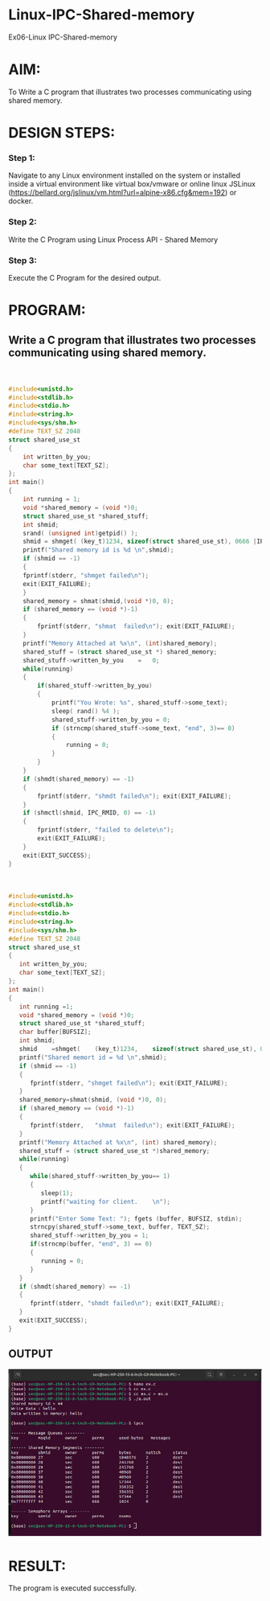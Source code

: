 # Linux-IPC-Shared-memory
Ex06-Linux IPC-Shared-memory

# AIM:
To Write a C program that illustrates two processes communicating using shared memory.

# DESIGN STEPS:

### Step 1:

Navigate to any Linux environment installed on the system or installed inside a virtual environment like virtual box/vmware or online linux JSLinux (https://bellard.org/jslinux/vm.html?url=alpine-x86.cfg&mem=192) or docker.

### Step 2:

Write the C Program using Linux Process API - Shared Memory

### Step 3:

Execute the C Program for the desired output. 

# PROGRAM:

## Write a C program that illustrates two processes communicating using shared memory.


```c


#include<unistd.h> 
#include<stdlib.h> 
#include<stdio.h> 
#include<string.h> 
#include<sys/shm.h>
#define TEXT_SZ 2048 
struct shared_use_st
{
    int written_by_you;
    char some_text[TEXT_SZ];
};
int main()
{
    int running = 1;
    void *shared_memory = (void *)0; 
    struct shared_use_st *shared_stuff; 
    int shmid;
    srand( (unsigned int)getpid() ); 
    shmid = shmget( (key_t)1234, sizeof(struct shared_use_st), 0666 |IPC_CREAT );
    printf("Shared memory id is %d \n",shmid);
    if (shmid == -1)
    {
    fprintf(stderr, "shmget failed\n");
    exit(EXIT_FAILURE);
    }
    shared_memory = shmat(shmid,(void *)0, 0);
    if (shared_memory == (void *)-1) 
    {
        fprintf(stderr,	"shmat	failed\n"); exit(EXIT_FAILURE);
    }
    printf("Memory Attached at %x\n", (int)shared_memory);
    shared_stuff = (struct shared_use_st *) shared_memory;
    shared_stuff->written_by_you	=	0;
    while(running)
    {
        if(shared_stuff->written_by_you)
        {
            printf("You Wrote: %s", shared_stuff->some_text);
            sleep( rand() %4 );
            shared_stuff->written_by_you = 0;
            if (strncmp(shared_stuff->some_text, "end", 3)== 0)
            {
                running = 0;
            }
        }
    }
    if (shmdt(shared_memory) == -1)
    {
        fprintf(stderr, "shmdt failed\n"); exit(EXIT_FAILURE);
    }
    if (shmctl(shmid, IPC_RMID, 0) == -1)
    {
        fprintf(stderr, "failed to delete\n");
        exit(EXIT_FAILURE);
    } 
    exit(EXIT_SUCCESS);
}

```


```c


#include<unistd.h> 
#include<stdlib.h> 
#include<stdio.h> 
#include<string.h>
#include<sys/shm.h>
#define TEXT_SZ 2048 
struct shared_use_st
{
   int written_by_you;
   char some_text[TEXT_SZ];
};
int main()
{
   int running =1;
   void *shared_memory = (void *)0; 
   struct shared_use_st *shared_stuff; 
   char buffer[BUFSIZ];
   int shmid;
   shmid	=shmget(	(key_t)1234,	sizeof(struct shared_use_st), 0666 | IPC_CREAT);
   printf("Shared memort id = %d \n",shmid);
   if (shmid == -1)
   {
      fprintf(stderr, "shmget failed\n"); exit(EXIT_FAILURE);
   }
   shared_memory=shmat(shmid, (void *)0, 0);
   if (shared_memory == (void *)-1)
   {
      fprintf(stderr,	"shmat	failed\n"); exit(EXIT_FAILURE);
   }
   printf("Memory Attached at %x\n", (int) shared_memory); 
   shared_stuff = (struct shared_use_st *)shared_memory; 
   while(running)
   {
      while(shared_stuff->written_by_you== 1)   
      {
         sleep(1);
         printf("waiting for client.	\n");
      }
      printf("Enter Some Text: "); fgets (buffer, BUFSIZ, stdin);
      strncpy(shared_stuff->some_text, buffer, TEXT_SZ);
      shared_stuff->written_by_you = 1;
      if(strncmp(buffer, "end", 3) == 0)
      {
         running = 0;
      }
   }
   if (shmdt(shared_memory) == -1)
   {
      fprintf(stderr, "shmdt failed\n"); exit(EXIT_FAILURE);
   }
   exit(EXIT_SUCCESS);
}

```




## OUTPUT
![alt text](318652374-940e76f0-2063-4cae-9fa2-5609d967765d.png)
# RESULT:
The program is executed successfully.
